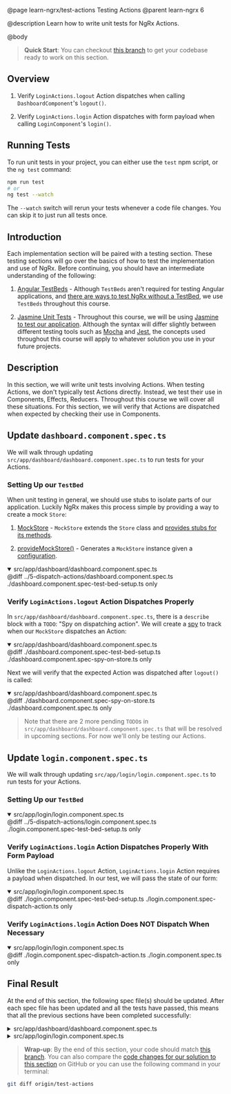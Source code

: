 @page learn-ngrx/test-actions Testing Actions
@parent learn-ngrx 6

@description Learn how to write unit tests for NgRx Actions.

@body

> **Quick Start**: You can checkout [this branch](https://github.com/bitovi/angular-ngrx-chat/tree/dispatch-actions) to get your codebase ready to work on this section.


## Overview

1. Verify `LoginActions.logout` Action dispatches when calling `DashboardComponent`'s `logout()`.

2. Verify `LoginActions.login` Action dispatches with form payload when calling `LoginComponent`'s `login()`.


## Running Tests

To run unit tests in your project, you can either use the `test` npm script, or the `ng test` command:

```bash
npm run test
# or
ng test --watch
```

The `--watch` switch will rerun your tests whenever a code file changes. You can skip it to just run all tests once.


## Introduction

Each implementation section will be paired with a testing section. These testing sections will go over the basics of how to test the implementation and use of NgRx. Before continuing, you should have an intermediate understanding of the following:

1. [Angular TestBeds](https://angular.io/guide/testing-utility-apis) - Although `TestBeds` aren't required for testing Angular applications, and [there are ways to test NgRx without a TestBed](https://ngrx.io/guide/store/testing#testing-without-testbed), we use `TestBeds` throughout this course.

2. [Jasmine Unit Tests](https://github.com/jasmine/jasmine#a-javascript-testing-framework) - Throughout this course, we will be using [Jasmine to test our application](https://jasmine.github.io/tutorials/your_first_suite). Although the syntax will differ slightly between different testing tools such as [Mocha](https://mochajs.org/) and [Jest](https://jestjs.io/), the concepts used throughout this course will apply to whatever solution you use in your future projects.


## Description

In this section, we will write unit tests involving Actions. When testing Actions, we don't typically test Actions directly. Instead, we test their use in Components, Effects, Reducers.
Throughout this course we will cover all these situations. For this section, we will verify that Actions are dispatched when expected by checking their use in Components.

## Update `dashboard.component.spec.ts`

We will walk through updating `src/app/dashboard/dashboard.component.spec.ts` to run tests for your Actions.

### Setting Up our `TestBed`

When unit testing in general, we should use stubs to isolate parts of our application. Luckily NgRx makes this process simple by providing a way to create a mock `Store`:

1. [MockStore](https://ngrx.io/api/store/testing/MockStore) - `MockStore` extends the `Store` class and [provides stubs for its methods](https://ngrx.io/guide/store/testing).

2. [provideMockStore()](https://ngrx.io/api/store/testing/provideMockStore) - Generates a `MockStore` instance given a [configuration](https://ngrx.io/api/store/testing/MockStoreConfig).

<details open>
<summary>src/app/dashboard/dashboard.component.spec.ts</summary>
@diff ../5-dispatch-actions/dashboard.component.spec.ts ./dashboard.component.spec-test-bed-setup.ts only
</details>


### Verify `LoginActions.logout` Action Dispatches Properly

In `src/app/dashboard/dashboard.component.spec.ts`, there is a `describe` block with a `TODO`: "Spy on dispatching action". We will create a [spy](https://jasmine.github.io/tutorials/your_first_suite#:~:text=%C2%B6-,Spies,-Jasmine%20has%20test) to track when our `MockStore` dispatches an Action:

<details open>
<summary>src/app/dashboard/dashboard.component.spec.ts</summary>
@diff ./dashboard.component.spec-test-bed-setup.ts ./dashboard.component.spec-spy-on-store.ts only
</details>

Next we will verify that the expected Action was dispatched after `logout()` is called:

<details open>
<summary>src/app/dashboard/dashboard.component.spec.ts</summary>
@diff ./dashboard.component.spec-spy-on-store.ts ./dashboard.component.spec.ts only
</details>

> Note that there are 2 more pending `TODO`s in `src/app/dashboard/dashboard.component.spec.ts` that will be resolved in upcoming sections. For now we'll only be testing our Actions.


## Update `login.component.spec.ts`

We will walk through updating `src/app/login/login.component.spec.ts` to run tests for your Actions.

### Setting Up our `TestBed`

<details open>
<summary>src/app/login/login.component.spec.ts</summary>
@diff ../5-dispatch-actions/login.component.spec.ts ./login.component.spec-test-bed-setup.ts only
</details>


### Verify `LoginActions.login` Action Dispatches Properly With Form Payload

Unlike the `LoginActions.logout` Action, `LoginActions.login` Action requires a payload when dispatched. In our test, we will pass the state of our form:

<details open>
<summary>src/app/login/login.component.spec.ts</summary>
@diff ./login.component.spec-test-bed-setup.ts ./login.component.spec-dispatch-action.ts only
</details>


### Verify `LoginActions.login` Action Does NOT Dispatch When Necessary

<details open>
<summary>src/app/login/login.component.spec.ts</summary>
@diff ./login.component.spec-dispatch-action.ts ./login.component.spec.ts only
</details>


## Final Result

At the end of this section, the following spec file(s) should be updated. After each spec file has been updated and all the tests have passed, this means that all the previous sections have been completed successfully:

<details>
<summary>src/app/dashboard/dashboard.component.spec.ts</summary>
@diff ../5-dispatch-actions/dashboard.component.spec.ts ./dashboard.component.spec.ts only
</details>

<details>
<summary>src/app/login/login.component.spec.ts</summary>
@diff ../5-dispatch-actions/login.component.spec.ts ./login.component.spec.ts only
</details>


> **Wrap-up**: By the end of this section, your code should match [this branch](https://github.com/bitovi/angular-ngrx-chat/tree/test-actions). You can also compare the [code changes for our solution to this section](https://github.com/bitovi/angular-ngrx-chat/compare/dispatch-actions...test-actions) on GitHub or you can use the following command in your terminal:

```bash
git diff origin/test-actions
```
